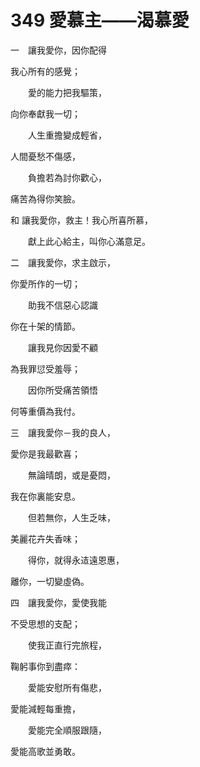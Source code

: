 # 349 愛慕主——渴慕愛

一　讓我愛你，因你配得

我心所有的感覺；

　　愛的能力把我驅策，

向你奉獻我一切；

　　人生重擔變成輕省，

人間憂愁不傷感，

　　負擔若為討你歡心，

痛苦為得你笑臉。

和 讓我愛你，救主！我心所喜所慕，　　

　　獻上此心給主，叫你心滿意足。

二　讓我愛你，求主啟示，

你愛所作的一切；

　　助我不信惡心認識

你在十架的情節。

　　讓我見你因愛不顧

為我罪愆受羞辱；

　　因你所受痛苦領悟

何等重價為我付。

三　讓我愛你－我的良人，

愛你是我最歡喜；

　　無論晴朗，或是憂悶，

我在你裏能安息。

　　但若無你，人生乏味，

美麗花卉失香味；

　　得你，就得永迼遠恩惠，

離你，一切變虛偽。

四　讓我愛你，愛使我能

不受思想的支配；

　　使我正直行完旅程，

鞠躬事你到盡瘁：

　　愛能安慰所有傷悲，

愛能減輕每重擔，

　　愛能完全順服跟隨，

愛能高歌並勇敢。

